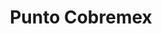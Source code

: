 ---
title: "Punto Cobremex"
url: /maracay/punto-cobremex-autopista-regional-del-centro-2/
shop: Tickets
---